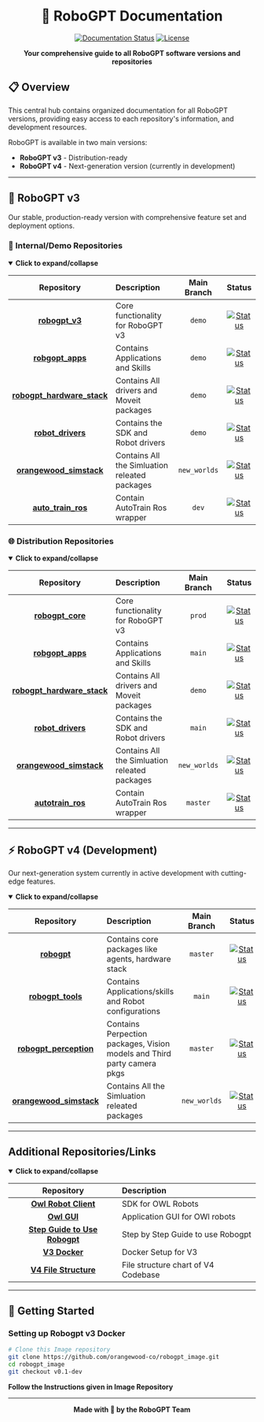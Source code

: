 <div align="center">
  
# 🤖 RoboGPT Documentation

[![Documentation Status](https://img.shields.io/badge/docs-complete-brightgreen.svg)](https://github.com/username/robogpt_docs)
[![License](https://img.shields.io/badge/License-MIT-blue.svg)](LICENSE)

**Your comprehensive guide to all RoboGPT software versions and repositories**

</div>

## 📋 Overview

This central hub contains organized documentation for all RoboGPT versions, providing easy access to each repository's information, and development resources.

RoboGPT is available in two main versions:
- **RoboGPT v3** - Distribution-ready
- **RoboGPT v4** - Next-generation version (currently in development)

---

## 🚀 RoboGPT v3

Our stable, production-ready version with comprehensive feature set and deployment options.

### 🔬 Internal/Demo Repositories

<details open>
<summary><b>Click to expand/collapse</b></summary>

| Repository | Description | Main Branch | Status |
|:----------:|:------------|:----------:|:------:|
| [**robogpt_v3**](https://bitbucket.org/owl-dev/robogpt_v3/src/demo/) | Core functionality for RoboGPT v3 | `demo` | [![Status](https://img.shields.io/badge/status-active-success.svg)]() |
| [**robgopt_apps**](https://bitbucket.org/owl-dev/robogpt_apps/src/demo/) | Contains Applications and Skills | `demo` | [![Status](https://img.shields.io/badge/status-active-success.svg)]() |
| [**robogpt_hardware_stack**](https://bitbucket.org/owl-dev/robogpt_hardware_stack/src/demo/) | Contains All drivers and Moveit packages | `demo` | [![Status](https://img.shields.io/badge/status-active-success.svg)]() |
| [**robot_drivers**](https://bitbucket.org/owl-dev/robot_drivers/src/demo/) | Contains the SDK and Robot drivers | `demo` | [![Status](https://img.shields.io/badge/status-active-success.svg)]() |
| [**orangewood_simstack**](https://bitbucket.org/owl-dev/orangewood_simstack/src/new_worlds/) | Contains All the Simluation releated packages | `new_worlds` | [![Status](https://img.shields.io/badge/status-active-success.svg)]() |
| [**auto_train_ros**](https://bitbucket.org/owl-dev/auto_train_ros/src/dev/) | Contain AutoTrain Ros wrapper | `dev` | [![Status](https://img.shields.io/badge/status-active-success.svg)]() |

</details>

### 🌐 Distribution Repositories

<details open>
<summary><b>Click to expand/collapse</b></summary>

| Repository | Description | Main Branch | Status |
|:----------:|:------------|:----------:|:------:|
| [**robogpt_core**](https://github.com/orangewood-co/robogpt_core.git) | Core functionality for RoboGPT v3 | `prod` | [![Status](https://img.shields.io/badge/status-active-success.svg)]() |
| [**robgopt_apps**](https://github.com/orangewood-co/robogpt_apps.git) | Contains Applications and Skills | `main` | [![Status](https://img.shields.io/badge/status-active-success.svg)]() |
| [**robogpt_hardware_stack**](https://github.com/orangewood-co/robogpt_hardware_stack.git) | Contains All drivers and Moveit packages | `demo` | [![Status](https://img.shields.io/badge/status-active-success.svg)]() |
| [**robot_drivers**](https://github.com/orangewood-co/robot_drivers.git) | Contains the SDK and Robot drivers | `main` | [![Status](https://img.shields.io/badge/status-active-success.svg)]() |
| [**orangewood_simstack**](https://bitbucket.org/owl-dev/orangewood_simstack/src/new_worlds/) | Contains All the Simluation releated packages | `new_worlds` | [![Status](https://img.shields.io/badge/status-active-success.svg)]() |
| [**autotrain_ros**](https://github.com/orangewood-co/autotrain_ros.git) | Contain AutoTrain Ros wrapper | `master` | [![Status](https://img.shields.io/badge/status-active-success.svg)]() |

</details>

---


## ⚡ RoboGPT v4 (Development)

Our next-generation system currently in active development with cutting-edge features.

<details open>
<summary><b>Click to expand/collapse</b></summary>

| Repository | Description | Main Branch | Status |
|:----------:|:------------|:----------:|:------:|
| [**robogpt**](https://github.com/orangewood-co/robogpt.git) | Contains core packages like agents, hardware stack | `master` | [![Status](https://img.shields.io/badge/status-in_development-yellow.svg)]() |
| [**robogpt_tools**](https://github.com/orangewood-co/robogpt_tools.git) | Contains Applications/skills and Robot configurations | `main` | [![Status](https://img.shields.io/badge/status-in_development-yellow.svg)]() |
| [**robogpt_perception**](https://github.com/orangewood-co/robogpt_perception.git) | Contains Perpection packages, Vision models and Third party camera pkgs | `master` | [![Status](https://img.shields.io/badge/status-in_development-yellow.svg)]() |
| [**orangewood_simstack**](https://bitbucket.org/owl-dev/orangewood_simstack/src/new_worlds/) | Contains All the Simluation releated packages | `new_worlds` | [![Status](https://img.shields.io/badge/status-active-success.svg)]() |

</details>

---
## Additional Repositories/Links

<details open>
<summary><b>Click to expand/collapse</b></summary>

| Repository | Description |
|:----------:|:--------------------|
| [**Owl Robot Client**](https://github.com/orangewood-co/owl_robot_client_SDK.git) | SDK for OWL Robots|
| [**Owl GUI**](https://github.com/orangewood-co/OWL_GUI.git) | Application GUI for OWl robots|
| [**Step Guide to Use Robogpt**](https://docs.google.com/document/d/1KfQJRFhvDgBXwmcJmu4_2fcjZLxphav9f1_VIol-sE4/edit?usp=sharing) | Step by Step Guide to use Robogpt|
| [**V3 Docker**](https://github.com/orangewood-co/robogpt_image.git) | Docker Setup for V3|
| [**V4 File Structure**](https://miro.com/welcomeonboard/NGhEUGxwWUlnYVIzckRpTW5hTjJVZkgwNDVWdGRFakszejhKUlZRdUt4SFhFcnE1Ui9sVXVRdTdLbXNjQU5TZFJyQUdVT1VaSVhueHFlbDJIcWRtY3NacDZJdUJDSmpPUmhZd1E5SmRoVWx5a2kzNmtScmQ0S09nVUcrVFkyMmR0R2lncW1vRmFBVnlLcVJzTmdFdlNRPT0hdjE=?share_link_id=888135151033) | File structure chart of V4 Codebase|

</details>

---


## 🚦 Getting Started

### Setting up Robogpt v3 Docker

```bash
# Clone this Image repository
git clone https://github.com/orangewood-co/robogpt_image.git
cd robogpt_image 
git checkout v0.1-dev
```
**Follow the Instructions given in Image Repository**

---


<div align="center">
  
**Made with 🤬 by the RoboGPT Team**

</div>
